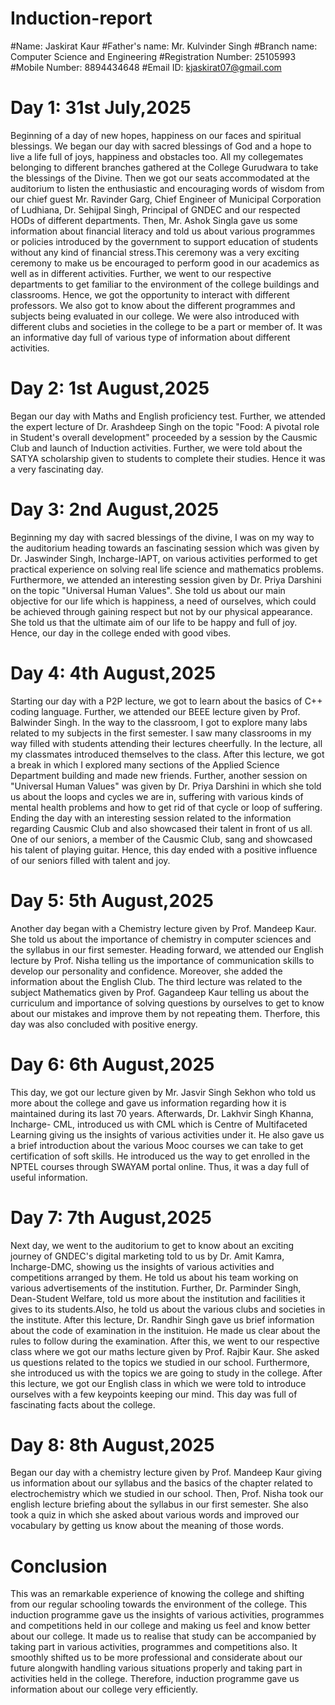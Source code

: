 # Induction-report
#Name: Jaskirat Kaur
#Father's name: Mr. Kulvinder Singh
#Branch name: Computer Science and Engineering
#Registration Number: 25105993
#Mobile Number: 8894434648
#Email ID: kjaskirat07@gmail.com
# Day 1: 31st July,2025
Beginning of a day of new hopes, happiness on our faces and spiritual blessings. We began our day with sacred blessings of God and a hope to live a life full of joys, happiness and obstacles too. All my collegemates belonging to different branches gathered at the College Gurudwara to take the blessings of the Divine. Then we got our seats accommodated at the auditorium to listen the enthusiastic and encouraging words of wisdom from our chief guest Mr. Ravinder Garg, Chief Engineer of Municipal Corporation of Ludhiana, Dr. Sehijpal Singh, Principal of GNDEC and our respected HODs of different departments. Then, Mr. Ashok Singla gave us some information about financial literacy and told us about various programmes or policies introduced by the government to support education of students without any kind of financial stress.This ceremony was a very exciting ceremony to make us be encouraged to perform good in our academics as well as in different activities. Further, we went to our respective departments to get familiar to the environment of the college buildings and classrooms. Hence, we got the opportunity to interact with different professors. We also got to know about the different programmes and subjects being evaluated in our college. We were also introduced with different clubs and societies in the college to be a part or member of. It was an informative day full of various type of information about different activities.
# Day 2: 1st August,2025
Began our day with Maths and English proficiency test. Further, we attended the expert lecture of Dr. Arashdeep Singh on the topic "Food: A pivotal role in Student's overall development" proceeded by a session by the Causmic Club and launch of Induction activities. Further, we were told about the SATYA scholarship given to students to complete their studies. Hence it was a very fascinating day.
# Day 3: 2nd August,2025
Beginning my day with sacred blessings of the divine, I was on my way to the auditorium heading towards an fascinating session which was given by Dr. Jaswinder Singh, Incharge-IAPT, on various activities performed to get practical experience on solving real life science and mathematics problems. Furthermore, we attended an interesting session given by Dr. Priya Darshini on the topic "Universal Human Values". She told us about our main objective for our life which is happiness, a need of ourselves, which could be achieved through gaining respect but not by our physical appearance. She told us that the ultimate aim of our life to be happy and full of joy. Hence, our day in the college ended with good vibes.
# Day 4: 4th August,2025
Starting our day with a P2P lecture, we got to learn about the basics of C++ coding language. Further, we attended our BEEE lecture given by Prof. Balwinder Singh. In the way to the classroom, I got to explore many labs related to my subjects in the first semester. I saw many classrooms in my way filled with students attending their lectures cheerfully. In the lecture, all my classmates introduced themselves to the class. After this lecture, we got a break in which I explored many sections of the Applied Science Department building and made new friends. Further, another session on "Universal Human Values" was given by Dr. Priya Darshini in which she told us about the loops and cycles we are in, suffering with various kinds of mental health problems and how to get rid of that cycle or loop of suffering. Ending the day with an interesting session related to the information regarding Causmic Club and also showcased their talent in front of us all. One of our seniors, a member of the Causmic Club, sang and showcased his talent of playing guitar. Hence, this day ended with a positive influence of our seniors filled with talent and joy.
# Day 5: 5th August,2025
Another day began with a Chemistry lecture given by Prof. Mandeep Kaur. She told us about the importance of chemistry in computer sciences and the syllabus in our first semester. Heading forward, we attended our English lecture by Prof. Nisha telling us the importance of communication skills to develop our personality and confidence. Moreover, she added the information about the English Club. The third lecture was related to the subject Mathematics given by Prof. Gagandeep Kaur telling us about the curriculum and importance of solving questions by ourselves to get to know about our mistakes and improve them by not repeating them. Therfore, this day was also concluded with positive energy.
# Day 6: 6th August,2025
This day, we got our lecture given by Mr. Jasvir Singh Sekhon who told us more about the college and gave us information regarding how it is maintained during its last 70 years. Afterwards, Dr. Lakhvir Singh Khanna, Incharge- CML, introduced us with CML which is Centre of Multifaceted Learning giving us the insights of various activities under it. He also gave us a brief introduction about the various Mooc courses we can take to get certification of soft skills. He introduced us the way to get enrolled in the NPTEL courses through SWAYAM portal online. Thus, it was a day full of useful information.
# Day 7: 7th August,2025
Next day, we went to the auditorium to get to know about an exciting journey of GNDEC's digital marketing told to us by Dr. Amit Kamra, Incharge-DMC, showing us the insights of various activities and competitions arranged by them. He told us about his team working on various advertisements of the institution. Further, Dr. Parminder Singh, Dean-Student Welfare, told us more about the institution and facilities it gives to its students.Also, he told us about the various clubs and societies in the institute. After this lecture, Dr. Randhir Singh gave us brief information about the code of examination in the instituion. He made us clear about the rules to follow during the examination. After this, we went to our respective class where we got our maths lecture given by Prof. Rajbir Kaur. She asked us questions related to the topics we studied in our school. Furthermore, she introduced us with the topics we are going to study in the college. After this lecture, we got our English class in which we were told to introduce ourselves with a few keypoints keeping our mind. This day was full of fascinating facts about the college.
# Day 8: 8th August,2025
Began our day with a chemistry lecture given by Prof. Mandeep Kaur giving us information about our syllabus and the basics of the chapter related to electrochemistry which we studied in our school. Then, Prof. Nisha took our english lecture briefing about the syllabus in our first semester. She also took a quiz in which she asked about various words and improved our vocabulary by getting us know about the meaning of those words.
# Conclusion
This was an remarkable experience of knowing the college and shifting from our regular schooling towards the environment of the college. This induction programme gave us the insights of various activities, programmes and competitions held in our college and making us feel and know better about our college. It made us to realise that study can be accompanied by taking part in various activities, programmes and competitions also. It smoothly shifted us to be more professional and considerate about our future alongwith handling various situations properly and taking part in activities held in the college. Therefore, induction programme gave us information about our college very efficiently.
